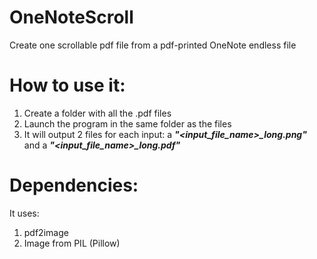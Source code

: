 # OneNoteScroll
Create one scrollable pdf file from a pdf-printed OneNote endless file

# How to use it:
1) Create a folder with all the .pdf files 
2) Launch the program in the same folder as the files
3) It will output 2 files for each input: a ***"<input_file_name>_long.png"*** and a ***"<input_file_name>_long.pdf"***

# Dependencies:
It uses:
  1) pdf2image
  2) Image from PIL (Pillow)

